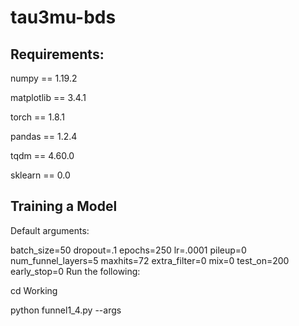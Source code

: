 # tau3mu-bds

## Requirements:

numpy == 1.19.2

matplotlib == 3.4.1

torch == 1.8.1

pandas == 1.2.4

tqdm == 4.60.0

sklearn == 0.0

## Training a Model

Default arguments:

batch_size=50
dropout=.1
epochs=250
lr=.0001
pileup=0
num_funnel_layers=5
maxhits=72
extra_filter=0
mix=0
test_on=200
early_stop=0
Run the following:

cd Working

python funnel1_4.py --args

